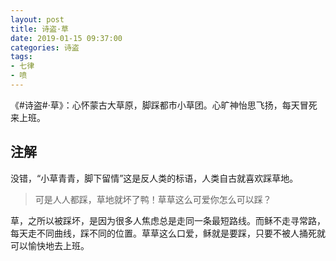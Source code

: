 ```yaml
---
layout: post
title: 诗盗·草
date: 2019-01-15 09:37:00
categories: 诗盗
tags:
- 七律
- 喷
---
```

《#诗盗#·草》：心怀蒙古大草原，脚踩都市小草团。心旷神怡思飞扬，每天冒死来上班。

## 注解

没错，“小草青青，脚下留情”这是反人类的标语，人类自古就喜欢踩草地。

> 可是人人都踩，草地就坏了鸭！草草这么可爱你怎么可以踩？

草，之所以被踩坏，是因为很多人焦虑总是走同一条最短路线。而稣不走寻常路，每天走不同曲线，踩不同的位置。草草这么口爱，稣就是要踩，只要不被人捅死就可以愉快地去上班。
